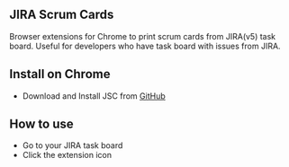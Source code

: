 ## JIRA Scrum Cards
Browser extensions for Chrome to print scrum cards from JIRA(v5) task board. Useful for developers who have task board with issues from JIRA.

## Install on Chrome
* Download and Install JSC from [GitHub](https://github.com/Chariyski/JSC)

## How to use
* Go to your JIRA task board
* Click the extension icon
